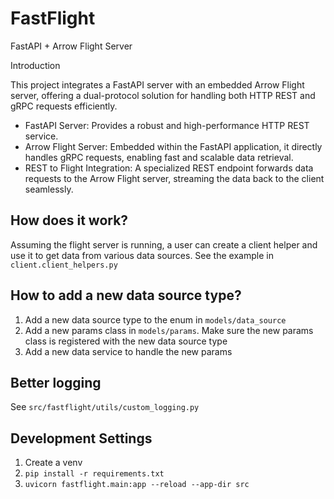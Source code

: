 # FastFlight

FastAPI + Arrow Flight Server

Introduction

This project integrates a FastAPI server with an embedded Arrow Flight server, offering a dual-protocol solution for
handling both HTTP REST and gRPC requests efficiently.

* FastAPI Server: Provides a robust and high-performance HTTP REST service.
* Arrow Flight Server: Embedded within the FastAPI application, it directly handles gRPC requests, enabling fast and
  scalable data retrieval.
* REST to Flight Integration: A specialized REST endpoint forwards data requests to the Arrow Flight server, streaming
  the data back to the client seamlessly.

## How does it work?

Assuming the flight server is running, a user can create a client helper and use it to get data from various data
sources.
See the example in `client.client_helpers.py`

## How to add a new data source type?

1. Add a new data source type to the enum in `models/data_source`
2. Add a new params class in `models/params`. Make sure the new params class is registered with the new data source type
3. Add a new data service to handle the new params

## Better logging

See `src/fastflight/utils/custom_logging.py`

## Development Settings

1. Create a venv
2. `pip install -r requirements.txt`
3. `uvicorn fastflight.main:app --reload --app-dir src`
